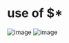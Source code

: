 # use of $*
![image](https://github.com/abhiramdas99/linux-command-shell-script/assets/62290469/fd5d79ff-b1da-4b1c-a3e0-c50e26383f8f)
![image](https://github.com/abhiramdas99/linux-command-shell-script/assets/62290469/3b213aa5-8ebf-437e-a717-d8184dec0ef0)


